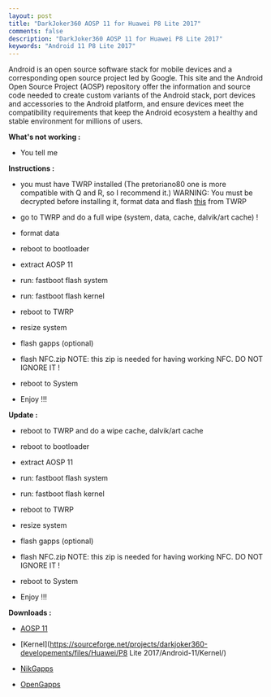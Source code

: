 ```yaml
---
layout: post
title: "DarkJoker360 AOSP 11 for Huawei P8 Lite 2017"
comments: false
description: "DarkJoker360 AOSP 11 for Huawei P8 Lite 2017"
keywords: "Android 11 P8 Lite 2017"
---
```


Android is an open source software stack for mobile devices and a corresponding open source project led by Google. This site and the Android Open Source Project (AOSP) repository offer the information and source code needed to create custom variants of the Android stack, port devices and accessories to the Android platform, and ensure devices meet the compatibility requirements that keep the Android ecosystem a healthy and stable environment for millions of users. 


**What's not working :**

 * You tell me

**Instructions :**

 * you must have TWRP installed (The pretoriano80 one is more compatible with Q and R, so I recommend it.)
WARNING: You must be decrypted before installing it, format data and flash [this](https://sourceforge.net/projects/darkjoker360-developements/files/Huawei/fstab.hi6250b.zip/download) from TWRP

* go to TWRP and do a full wipe (system, data, cache, dalvik/art cache) !

* format data

* reboot to bootloader

* extract AOSP 11

* run: fastboot flash system <drag system.img here>

* run: fastboot flash kernel <drag kernel.img here>

* reboot to TWRP

* resize system

* flash gapps (optional)

* flash NFC.zip
NOTE: this zip is needed for having working NFC. DO NOT IGNORE IT !

* reboot to System

* Enjoy !!! 

**Update :**
* reboot to TWRP and do a wipe cache, dalvik/art cache

* reboot to bootloader

* extract AOSP 11

* run: fastboot flash system <drag system.img here>

* run: fastboot flash kernel <drag kernel.img here>

* reboot to TWRP

* resize system

* flash gapps (optional)

* flash NFC.zip
NOTE: this zip is needed for having working NFC. DO NOT IGNORE IT !

* reboot to System

* Enjoy !!! 

**Downloads :**

 * [AOSP 11](https://sourceforge.net/projects/darkjoker360-developements/files/Huawei/P8%20Lite%202017/Android-11/AOSP/)

 * [Kernel](https://sourceforge.net/projects/darkjoker360-developements/files/Huawei/P8 Lite 2017/Android-11/Kernel/)

 * [NikGapps](https://sourceforge.net/projects/nikgapps/files/Releases/)

 * [OpenGapps](https://opengapps.org/)
